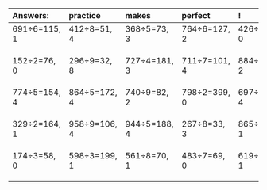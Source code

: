 | Answers: | practice | makes | perfect | ! |
| :--- | :--- | :--- | :--- | :--- |
| 691÷6=115, 1 | 412÷8=51, 4 | 368÷5=73, 3 | 764÷6=127, 2 | 426÷6=71, 0 | 
|   |   |   |   |   | 
|   |   |   |   |   | 
|   |   |   |   |   | 
| 152÷2=76, 0 | 296÷9=32, 8 | 727÷4=181, 3 | 711÷7=101, 4 | 884÷9=98, 2 | 
|   |   |   |   |   | 
|   |   |   |   |   | 
|   |   |   |   |   | 
| 774÷5=154, 4 | 864÷5=172, 4 | 740÷9=82, 2 | 798÷2=399, 0 | 697÷7=99, 4 | 
|   |   |   |   |   | 
|   |   |   |   |   | 
|   |   |   |   |   | 
| 329÷2=164, 1 | 958÷9=106, 4 | 944÷5=188, 4 | 267÷8=33, 3 | 865÷9=96, 1 | 
|   |   |   |   |   | 
|   |   |   |   |   | 
|   |   |   |   |   | 
| 174÷3=58, 0 | 598÷3=199, 1 | 561÷8=70, 1 | 483÷7=69, 0 | 619÷6=103, 1 | 
|   |   |   |   |   | 
|   |   |   |   |   | 
|   |   |   |   |   | 
